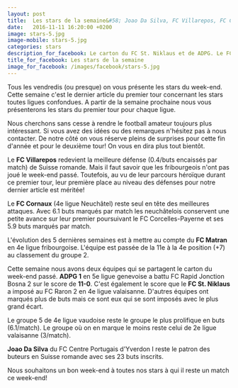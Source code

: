 ```yaml
---
layout: post
title:  Les stars de la semaine&#58; Joao Da Silva, FC Villarepos, FC Cornaux I, FC Matran, ADPG et FC St. Niklaus
date:   2016-11-11 16:20:00 +0200
image: stars-5.jpg
image-mobile: stars-5.jpg
categories: stars
description_for_facebook: Le carton du FC St. Niklaus et de ADPG. Le FC Cornaux on fire, la forteresse du FC Villarepos. La progression du FC Matran et la tornade Joao Da Silva
title_for_facebook: Les stars de la semaine
image_for_facebook: /images/facebook/stars-5.jpg
---
```


Tous les vendredis (ou presque) on vous présente les stars du week-end. Cette semaine c'est le dernier article du premier tour concernant les stars toutes ligues confondues. A partir de la semaine prochaine nous vous présenterons les stars du premier tour pour chaque ligue.

Nous cherchons sans cesse à rendre le football amateur toujours plus intéressant. Si vous avez des idées ou des remarques n'hésitez pas à nous contacter. De notre côté on vous réserve pleins de surprises pour cette fin d'année et pour le deuxième tour! On vous en dira plus tout bientôt.

Le __FC Villarepos__ redevient la meilleure défense (0.4/buts encaissés par match) de Suisse romande. Mais il faut savoir que les fribourgeois n'ont pas joué le week-end passé. Toutefois, au vu de leur parcours héroïque durant ce premier tour, leur première place au niveau des défenses pour notre dernier article est méritée!

Le __FC Cornaux__ (4e ligue Neuchâtel) reste seul en tête des meilleures attaques. Avec 6.1 buts marqués par match les neuchâtelois conservent une petite avance sur leur premier poursuivant le FC Corcelles-Payerne et ses 5.9 buts marqués par match.

L'évolution des 5 dernières semaines est à mettre au compte du __FC Matran__ en 4e ligue fribourgoise. L'équipe est passée de la 11e à la 4e position (+7) au classement du groupe 2.

Cette semaine nous avons deux équipes qui se partagent le carton du week-end passé. __ADPG 1__ en 5e ligue genevoise a battu FC Rapid Jonction Bosna 2 sur le score de  __11-0__. C'est également le score que le __FC St. Niklaus__ a imposé au FC Raron 2 en 4e ligue valaisanne. D'autres équipes ont marqués plus de buts mais ce sont eux qui se sont imposés avec le plus grand écart.

Le groupe 5 de 4e ligue vaudoise reste le groupe le plus prolifique en buts (6.1/match). Le groupe où on en marque le moins reste celui de 2e ligue valaisanne (3/match).

__Joao Da Silva__ du FC Centre Portugais d'Yverdon I reste le patron des buteurs en Suisse romande avec ses 23 buts inscrits.

Nous souhaitons un bon week-end à toutes nos stars à qui il reste un match ce week-end!